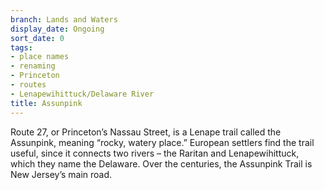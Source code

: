 ```yaml
---
branch: Lands and Waters
display_date: Ongoing
sort_date: 0
tags:
- place names
- renaming
- Princeton
- routes
- Lenapewihittuck/Delaware River
title: Assunpink
---
```


Route 27, or Princeton’s Nassau Street, is a Lenape trail called the Assunpink, meaning “rocky, watery place.” European settlers find the trail useful, since it connects two rivers – the Raritan and Lenapewihittuck, which they name the Delaware. Over the centuries, the Assunpink Trail is New Jersey’s main road.